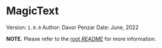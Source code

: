 #   MagicText

Version: `1.0.0`
Author: Davor Penzar
Date: June, 2022

**NOTE.** Please refer to the [root *README*](http://github.com/DavorPenzar/magic-text/blob/main/README.md) for more information.
